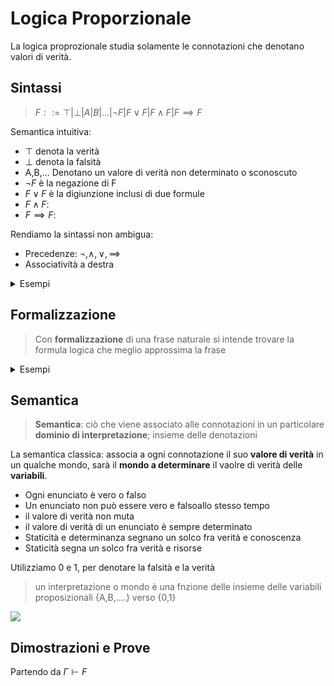 # Logica Proporzionale

La logica proprozionale studia solamente le connotazioni che denotano valori di verità.

## Sintassi

> $F::= \top |\bot|A|B|...|\neg F|F\vee F|F\wedge F|F \implies F$

Semantica intuitiva:  
- $\top$ denota la verità
- $\bot$ denota la falsità
- A,B,... Denotano un valore di verità non determinato o sconoscuto
- $\neg F$ è la negazione di F
- $F\vee F$  è la digiunzione inclusi di due formule 
- $F\wedge F$: 
- $F \implies F$:

Rendiamo la sintassi non ambigua:
- Precedenze: $\neg , \wedge,\vee,\implies$
- Associatività a destra


<details>
<summary>
Esempi
</summary>

TODO
</details>



## Formalizzazione 

> Con **formalizzazione** di una frase naturale si intende trovare la formula logica che meglio approssima la frase


<details>
<summary>
Esempi
</summary>

Se 2+2 fa 5 allora io sono una carriola

Formalizzazione: $A \implies B$
- A sta per "2+2 fa 5"
- B sta per "io sono una carriola"

------

Non è vero che quando fa caldo bisogna accednere il condizionatore

Formalizzazione: $\neg (A \implies B)$

</details>

## Semantica

> **Semantica**: ciò che viene associato alle connotazioni in un particolare 
> **dominio di interpretazione**; insieme delle denotazioni

La semantica classica: associa a ogni connotazione il suo **valore di verità** in un qualche mondo, sarà il **mondo a determinare** il vaolre di verità delle **variabili**.

- Ogni enunciato è vero o falso
- Un enunciato non può essere vero e falsoallo stesso tempo
- il valore di verità non muta
- il valore di verità di un enunciato è sempre determinato
- Staticità e determinanza segnano un solco fra verità e conoscenza
- Staticità segna un solco fra verità e risorse


Utilizziamo 0 e 1, per denotare la falsità e la verità

> un interpretazione o mondo è una fnzione delle insieme delle variabili proposizionali {A,B,....} verso {0,1}


![](vx_images/2567958149376.png)


## Dimostrazioni e Prove

Partendo da $\Gamma \vdash F$ 
